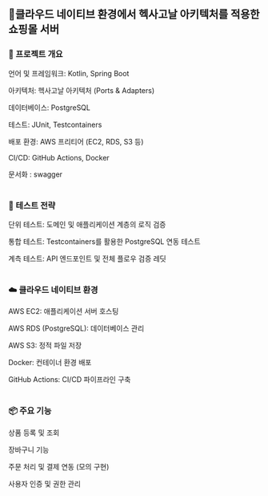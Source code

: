 ##  🛒클라우드 네이티브 환경에서 헥사고날 아키텍처를 적용한 쇼핑몰 서버
###  🎯 프로젝트 개요
언어 및 프레임워크: Kotlin, Spring Boot

아키텍처: 헥사고날 아키텍처 (Ports & Adapters)

데이터베이스: PostgreSQL

테스트: JUnit, Testcontainers

배포 환경: AWS 프리티어 (EC2, RDS, S3 등)

CI/CD: GitHub Actions, Docker

문서화 : swagger
<br>
<br>
### 🧪 테스트 전략
단위 테스트: 도메인 및 애플리케이션 계층의 로직 검증

통합 테스트: Testcontainers를 활용한 PostgreSQL 연동 테스트

계측 테스트: API 엔드포인트 및 전체 플로우 검증
레딧
<br>
<br>
### ☁️ 클라우드 네이티브 환경
AWS EC2: 애플리케이션 서버 호스팅

AWS RDS (PostgreSQL): 데이터베이스 관리

AWS S3: 정적 파일 저장

Docker: 컨테이너 환경 배포

GitHub Actions: CI/CD 파이프라인 구축
<br>
<br>
### 📦 주요 기능
상품 등록 및 조회

장바구니 기능

주문 처리 및 결제 연동 (모의 구현)

사용자 인증 및 권한 관리


